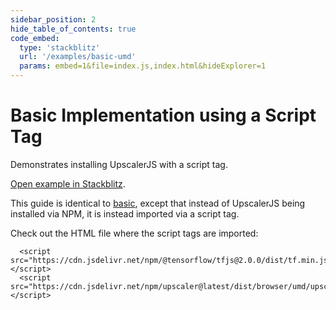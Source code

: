 ```yaml
---
sidebar_position: 2
hide_table_of_contents: true
code_embed:
  type: 'stackblitz'
  url: '/examples/basic-umd'
  params: embed=1&file=index.js,index.html&hideExplorer=1
---
```


# Basic Implementation using a Script Tag

Demonstrates installing UpscalerJS with a script tag.

<a href="https://stackblitz.com/github/thekevinscott/upscalerjs/tree/main/examples/basic-umd?file=index.js&title=UpscalerJS: Basic Implementation using a Script Tag">Open example in Stackblitz</a>.

This guide is identical to [basic](basic), except that instead of UpscalerJS being installed via NPM, it is instead imported via a script tag.

Check out the HTML file where the script tags are imported:

```
  <script src="https://cdn.jsdelivr.net/npm/@tensorflow/tfjs@2.0.0/dist/tf.min.js"></script>
  <script src="https://cdn.jsdelivr.net/npm/upscaler@latest/dist/browser/umd/upscaler.min.js"></script>
```

